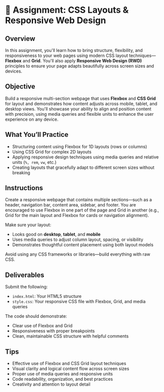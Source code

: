 # 🧩 Assignment: CSS Layouts & Responsive Web Design

## Overview

In this assignment, you'll learn how to bring structure, flexibility, and responsiveness to your web pages using modern CSS layout techniques—**Flexbox** and **Grid**. You'll also apply **Responsive Web Design (RWD)** principles to ensure your page adapts beautifully across screen sizes and devices.

## Objective

Build a responsive multi-section webpage that uses **Flexbox** and **CSS Grid** for layout and demonstrates how content adjusts across mobile, tablet, and desktop views. You'll showcase your ability to align and position content with precision, using media queries and flexible units to enhance the user experience on any device.

## What You’ll Practice

- Structuring content using Flexbox for 1D layouts (rows or columns)
- Using CSS Grid for complex 2D layouts
- Applying responsive design techniques using media queries and relative units (`%, rem`, `vw`, etc.)
- Creating layouts that gracefully adapt to different screen sizes without breaking

## Instructions

Create a responsive webpage that contains multiple sections—such as a header, navigation bar, content area, sidebar, and footer. You are encouraged to use Flexbox in one part of the page and Grid in another (e.g., Grid for the main layout and Flexbox for cards or navigation alignment).

Make sure your layout:

- Looks good on **desktop**, **tablet**, and **mobile**
- Uses media queries to adjust column layout, spacing, or visibility
- Demonstrates thoughtful content placement using both layout models

Avoid using any CSS frameworks or libraries—build everything with raw CSS.

## Deliverables

Submit the following:

- `index.html`: Your HTML5 structure
- `style.css`: Your responsive CSS file with Flexbox, Grid, and media queries

The code should demonstrate:

- Clear use of Flexbox and Grid
- Responsiveness with proper breakpoints
- Clean, maintainable CSS structure with helpful comments

## Tips

- Effective use of Flexbox and CSS Grid layout techniques
- Visual clarity and logical content flow across screen sizes
- Proper use of media queries and responsive units
- Code readability, organization, and best practices
- Creativity and attention to layout detail
